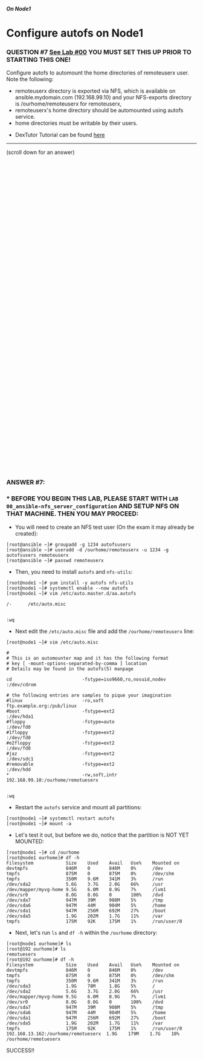 ***On Node1***
# Configure autofs on Node1

### QUESTION #7 <a href="https://github.com/RedHatRanger/rhcsa9vagrant/blob/main/rhcsa-practice-questions/00_ansible-nfs_server_configuring.md">See Lab #00</a> YOU MUST SET THIS UP PRIOR TO STARTING THIS ONE!
Configure autofs to automount the home directories of remoteuserx user. Note the following: 
   - remoteuserx directory is exported via NFS, which is available on ansible.mydomain.com (192.168.99.10) and your NFS-exports directory is /ourhome/remoteuserx for remoteuserx, 
   - remoteuserx's home directory should be automounted using autofs service. 
   - home directories must be writable by their users.

* DexTutor Tutorial can be found <a href="https://www.youtube.com/watch?v=uFpmRnAiB5k&list=PLlr7wO747mNrUoTuXhZ0REJw3hL4oWvLm&index=17">here</a> 
***
(scroll down for an answer)

<br/><br/><br/><br/><br/><br/><br/><br/><br/><br/><br/><br/><br/><br/><br/><br/><br/><br/><br/><br/><br/><br/><br/><br/>
<br/><br/><br/><br/><br/><br/><br/><br/><br/><br/><br/><br/><br/><br/><br/><br/><br/><br/><br/><br/><br/><br/><br/><br/>

### ANSWER #7:

###  * BEFORE YOU BEGIN THIS LAB, PLEASE START WITH ```LAB 00_ansible-nfs_server_configuration``` AND SETUP NFS ON THAT MACHINE. THEN YOU MAY PROCEED: ###

* You will need to create an NFS test user (On the exam it may already be created):
```
[root@ansible ~]# groupadd -g 1234 autofsusers
[root@ansible ~]# useradd -d /ourhome/remoteuserx -u 1234 -g autofsusers remoteuserx  
[root@ansible ~]# passwd remoteuserx
```

* Then, you need to install ```autofs``` and ```nfs-utils```:

```
[root@node1 ~]# yum install -y autofs nfs-utils
[root@node1 ~]# systemctl enable --now autofs
[root@node1 ~]# vim /etc/auto.master.d/aa.autofs

/-      /etc/auto.misc


:wq
```

* Next edit the ```/etc/auto.misc``` file and add the ```/ourhome/remoteuserx``` line:
```
[root@node1 ~]# vim /etc/auto.misc

#
# This is an automounter map and it has the following format
# key [ -mount-options-separated-by-comma ] location
# Details may be found in the autofs(5) manpage

cd                          -fstype=iso9660,ro,nosuid,nodev          :/dev/cdrom

# the following entries are samples to pique your imagination
#linux                      -ro,soft                                  ftp.example.org:/pub/linux
#boot                       -fstype=ext2                              :/dev/hda1
#floppy                     -fstype=auto                              :/dev/fd0
#1floppy                    -fstype=ext2                              :/dev/fd0
#e2floppy                   -fstype=ext2                              :/dev/fd0
#jaz                        -fstype=ext2                              :/dev/sdc1
#removable                  -fstype=ext2                              :/dev/hdd
*                           -rw,soft,intr                             192.168.99.10:/ourhome/remotueserx


:wq
```

* Restart the ```autofs``` service and mount all partitions:
```
[root@node1 ~]# systemctl restart autofs
[root@node1 ~]# mount -a
```

* Let's test it out, but before we do, notice that the partition is NOT YET MOUNTED:
```
[root@node1 ~]# cd /ourhome
[root@node1 ourhome]# df -h
Filesystem            Size    Used    Avail   Use%    Mounted on
devtmpfs              846M    0       846M    0%      /dev
tmpfs                 875M    0       875M    0%      /dev/shm
tmpfs                 350M    9.6M    341M    3%      /run
/dev/sda2             5.6G    3.7G    2.0G    66%     /usr
/dev/mapper/myvg-home 9.5G    6.0M    8.9G    7%      /lvm1
/dev/sr0              8.0G    8.0G    0       100%    /dvd
/dev/sda7             947M    39M     908M    5%      /tmp
/dev/sda6             947M    44M     904M    5%      /home
/dev/sda1             947M    256M    692M    27%     /boot
/dev/sda5             1.9G    202M    1.7G    11%     /var
tmpfs                 175M    92K     175M    1%      /run/user/0
``` 

* Next, let's run ```ls``` and ```df -h``` within the ```/ourhome``` directory:
```
[root@node1 ourhome]# ls
[root@192 ourhome]# ls
remotueserx
[root@192 ourhome]# df -h
Filesystem            Size    Used    Avail   Use%    Mounted on
devtmpfs              846M    0       846M    0%      /dev
tmpfs                 875M    0       875M    0%      /dev/shm
tmpfs                 350M    9.6M    341M    3%      /run
/dev/sda3             1.9G    78M     1.8G    5%      /
/dev/sda2             5.6G    3.7G    2.0G    66%     /usr
/dev/mapper/myvg-home 9.5G    6.0M    8.9G    7%      /lvm1
/dev/sr0              8.0G    8.0G    0       100%    /dvd
/dev/sda7             947M    39M     908M    5%      /tmp
/dev/sda6             947M    44M     904M    5%      /home
/dev/sda1             947M    256M    692M    27%     /boot
/dev/sda5             1.9G    202M    1.7G    11%     /var
tmpfs                 175M    92K     175M    1%      /run/user/0
192.168.13.162:/ourhome/remotueserx  1.9G    179M    1.7G    10%     /ourhome/remotueserx
```


SUCCESS!!
   
